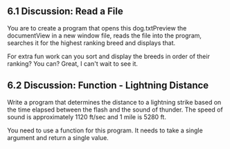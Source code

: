 ## 6.1 Discussion: Read a File

You are to create a program that opens this dog.txtPreview the documentView in a new window file, reads the file into the program, searches it for the highest ranking breed and displays that.

For extra fun work can you sort and display the breeds in order of their ranking? You can? Great, I can't wait to see it.

## 6.2 Discussion: Function - Lightning Distance

Write a program that determines the distance to a lightning strike based on the time elapsed between the flash and the sound of thunder. The speed of sound is approximately 1120 ft/sec and 1 mile is 5280 ft.

You need to use a function for this program. It needs to take a single argument and return a single value. 
